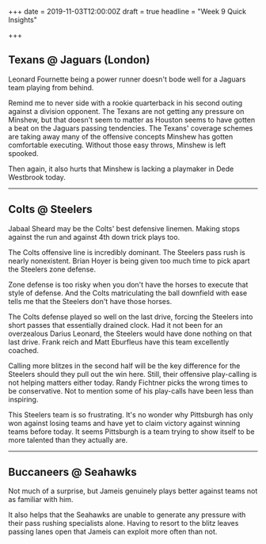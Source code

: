 +++
date = 2019-11-03T12:00:00Z
draft = true
headline = "Week 9 Quick Insights"

+++
## Texans @ Jaguars (London)

Leonard Fournette being a power runner doesn't bode well for a Jaguars team playing from behind.

Remind me to never side with a rookie quarterback in his second outing against a division opponent. The Texans are not getting any pressure on Minshew, but that doesn't seem to matter as Houston seems to have gotten a beat on the Jaguars passing tendencies. The Texans' coverage schemes are taking away many of the offensive concepts Minshew has gotten comfortable executing. Without those easy throws, Minshew is left spooked.

Then again, it also hurts that Minshew is lacking a playmaker in Dede Westbrook today. 

***

## Colts @ Steelers

Jabaal Sheard may be the Colts' best defensive linemen. Making stops against the run and against 4th down trick plays too.

The Colts offensive line is incredibly dominant. The Steelers pass rush is nearly nonexistent. Brian Hoyer is being given too much time to pick apart the Steelers zone defense.

Zone defense is too risky when you don't have the horses to execute that style of defense. And the Colts matriculating the ball downfield with ease tells me that the Steelers don't have those horses.

The Colts defense played so well on the last drive, forcing the Steelers into short passes that essentially drained clock. Had it not been for an overzealous Darius Leonard, the Steelers would have done nothing on that last drive. Frank reich and Matt Eburfleus have this team excellently coached.

Calling more blitzes in the second half will be the key difference for the Steelers should they pull out the win here. Still, their offensive play-calling is not helping matters either today. Randy Fichtner picks the wrong times to be conservative. Not to mention some of his play-calls have been less than inspiring.

This Steelers team is so frustrating. It's no wonder why Pittsburgh has only won against losing teams and have yet to claim victory against winning teams before today. It seems Pittsburgh is a team trying to show itself to be more talented than they actually are. 

***

## Buccaneers @ Seahawks

Not much of a surprise, but Jameis genuinely plays better against teams not as familiar with him.

It also helps that the Seahawks are unable to generate any pressure with their pass rushing specialists alone. Having to resort to the blitz leaves passing lanes open that Jameis can exploit more often than not.